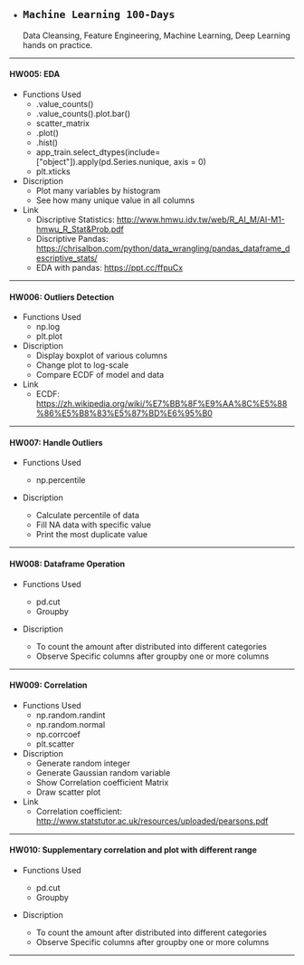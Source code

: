 * ## **`Machine Learning 100-Days`**

   Data Cleansing, Feature Engineering, Machine Learning, Deep Learning hands on practice.

***
#### HW005: EDA
- Functions Used
  - .value_counts()
  - .value_counts().plot.bar()
  - scatter_matrix
  - .plot()
  - .hist()
  - app_train.select_dtypes(include=["object"]).apply(pd.Series.nunique, axis = 0)
  - plt.xticks
- Discription
  - Plot many variables by histogram
  - See how many unique value in all columns
- Link
  - Discriptive Statistics: http://www.hmwu.idv.tw/web/R_AI_M/AI-M1-hmwu_R_Stat&Prob.pdf
  - Discriptive Pandas: https://chrisalbon.com/python/data_wrangling/pandas_dataframe_descriptive_stats/
  - EDA with pandas: https://ppt.cc/ffpuCx
***
#### HW006: Outliers Detection
- Functions Used
  - np.log
  - plt.plot
- Discription
  - Display boxplot of various columns
  - Change plot to log-scale
  - Compare ECDF of model and data
- Link
  - ECDF: https://zh.wikipedia.org/wiki/%E7%BB%8F%E9%AA%8C%E5%88%86%E5%B8%83%E5%87%BD%E6%95%B0
***
#### HW007: Handle Outliers
- Functions Used
  - np.percentile
  
- Discription
  - Calculate percentile of data
  - Fill NA data with specific value
  - Print the most duplicate value
***
#### HW008: Dataframe Operation
- Functions Used
  - pd.cut
  - Groupby
  
- Discription
  - To count the amount after distributed into different categories
  - Observe Specific columns after groupby one or more columns
***
#### HW009: Correlation
- Functions Used
  - np.random.randint
  - np.random.normal
  - np.corrcoef
  - plt.scatter
- Discription
  - Generate random integer
  - Generate Gaussian random variable
  - Show Correlation coefficient Matrix
  - Draw scatter plot
- Link
  - Correlation coefficient: http://www.statstutor.ac.uk/resources/uploaded/pearsons.pdf
***
#### HW010: Supplementary correlation and plot with different range
- Functions Used
  - pd.cut
  - Groupby
  
- Discription
  - To count the amount after distributed into different categories
  - Observe Specific columns after groupby one or more columns
***

